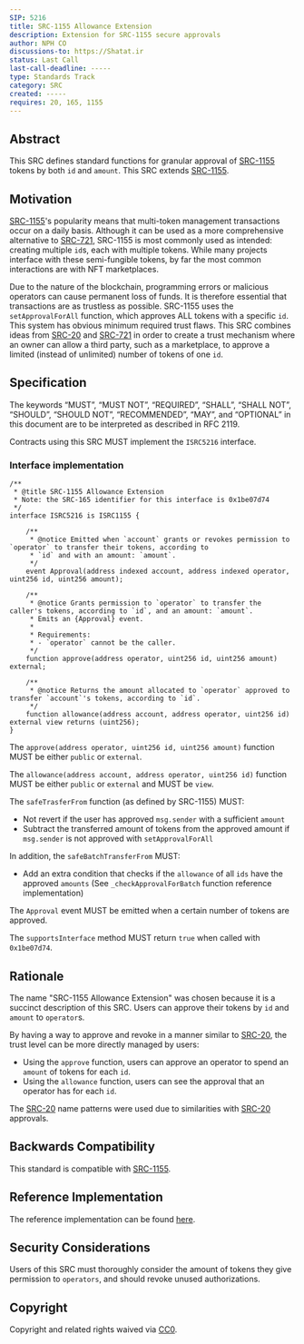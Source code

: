 ```yaml
---
SIP: 5216
title: SRC-1155 Allowance Extension
description: Extension for SRC-1155 secure approvals
author: NPH CO
discussions-to: https://Shatat.ir
status: Last Call
last-call-deadline: -----
type: Standards Track
category: SRC
created: -----
requires: 20, 165, 1155
---
```


## Abstract

This SRC defines standard functions for granular approval of [SRC-1155](./SIP-1155.md) tokens by both `id` and `amount`. This SRC extends [SRC-1155](./SIP-1155.md).

## Motivation

[SRC-1155](./SIP-1155.md)'s popularity means that multi-token management transactions occur on a daily basis. Although it can be used as a more comprehensive alternative to [SRC-721](./SIP-721.md), SRC-1155 is most commonly used as intended: creating multiple `id`s, each with multiple tokens. While many projects interface with these semi-fungible tokens, by far the most common interactions are with NFT marketplaces.

Due to the nature of the blockchain, programming errors or malicious operators can cause permanent loss of funds. It is therefore essential that transactions are as trustless as possible. SRC-1155 uses the `setApprovalForAll` function, which approves ALL tokens with a specific `id`. This system has obvious minimum required trust flaws. This SRC combines ideas from [SRC-20](./SIP-20.md) and [SRC-721](./SIP-721.md) in order to create a trust mechanism where an owner can allow a third party, such as a marketplace, to approve a limited (instead of unlimited) number of tokens of one `id`.

## Specification

The keywords “MUST”, “MUST NOT”, “REQUIRED”, “SHALL”, “SHALL NOT”, “SHOULD”, “SHOULD NOT”, “RECOMMENDED”, “MAY”, and “OPTIONAL” in this document are to be interpreted as described in RFC 2119.

Contracts using this SRC MUST implement the `ISRC5216` interface.

### Interface implementation

```solidity
/**
 * @title SRC-1155 Allowance Extension
 * Note: the SRC-165 identifier for this interface is 0x1be07d74
 */
interface ISRC5216 is ISRC1155 {

    /**
     * @notice Emitted when `account` grants or revokes permission to `operator` to transfer their tokens, according to
     * `id` and with an amount: `amount`.
     */
    event Approval(address indexed account, address indexed operator, uint256 id, uint256 amount);

    /**
     * @notice Grants permission to `operator` to transfer the caller's tokens, according to `id`, and an amount: `amount`.
     * Emits an {Approval} event.
     *
     * Requirements:
     * - `operator` cannot be the caller.
     */
    function approve(address operator, uint256 id, uint256 amount) external;

    /**
     * @notice Returns the amount allocated to `operator` approved to transfer `account`'s tokens, according to `id`.
     */
    function allowance(address account, address operator, uint256 id) external view returns (uint256);
}
```

The `approve(address operator, uint256 id, uint256 amount)` function MUST be either `public` or `external`.

The `allowance(address account, address operator, uint256 id)` function MUST be either `public` or `external` and MUST be `view`.

The `safeTrasferFrom` function (as defined by SRC-1155) MUST:

- Not revert if the user has approved `msg.sender` with a sufficient `amount`
- Subtract the transferred amount of tokens from the approved amount if `msg.sender` is not approved with `setApprovalForAll`

In addition, the `safeBatchTransferFrom` MUST:

- Add an extra condition that checks if the `allowance` of all `ids` have the approved `amounts` (See `_checkApprovalForBatch` function reference implementation)

The `Approval` event MUST be emitted when a certain number of tokens are approved.

The `supportsInterface` method MUST return `true` when called with `0x1be07d74`.

## Rationale

The name "SRC-1155 Allowance Extension" was chosen because it is a succinct description of this SRC. Users can approve their tokens by `id` and `amount` to `operator`s.

By having a way to approve and revoke in a manner similar to [SRC-20](./SIP-20.md), the trust level can be more directly managed by users:

- Using the `approve` function, users can approve an operator to spend an `amount` of tokens for each `id`.
- Using the `allowance` function, users can see the approval that an operator has for each `id`.

The [SRC-20](./SIP-20.md) name patterns were used due to similarities with [SRC-20](./SIP-20.md) approvals.

## Backwards Compatibility

This standard is compatible with [SRC-1155](./SIP-1155.md).

## Reference Implementation

The reference implementation can be found [here](../assets/SIP-5216/SRC5216.sol).

## Security Considerations

Users of this SRC must thoroughly consider the amount of tokens they give permission to `operators`, and should revoke unused authorizations.

## Copyright

Copyright and related rights waived via [CC0](../LICENSE.md).
